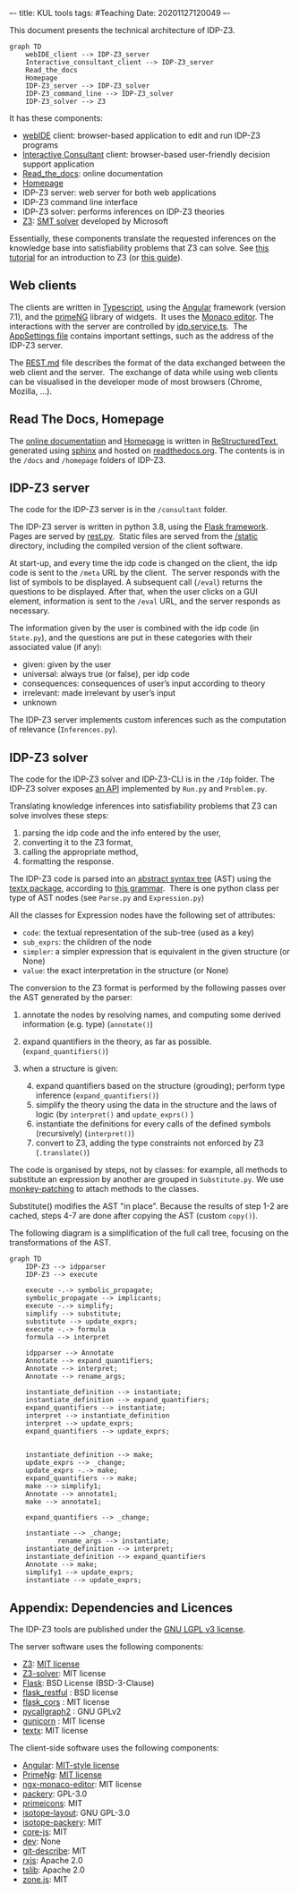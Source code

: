 –-
title: KUL tools
tags: #Teaching
Date: 20201127120049
–-

This document presents the technical architecture of IDP-Z3.

```mermaid
graph TD
    webIDE_client --> IDP-Z3_server
    Interactive_consultant_client --> IDP-Z3_server
    Read_the_docs
    Homepage
    IDP-Z3_server --> IDP-Z3_solver
    IDP-Z3_command_line --> IDP-Z3_solver
    IDP-Z3_solver --> Z3
```
It has these components:
* [webIDE](https://interactive-consultant.idp-z3.be/IDE) client: browser-based application to edit and run IDP-Z3 programs
* [Interactive Consultant](https://interactive-consultant.idp-z3.be/) client: browser-based user-friendly decision support application
* [Read_the_docs](http://docs.idp-z3.be/en/stable/): online documentation
* [Homepage](https://www.idp-z3.be/)
* IDP-Z3 server: web server for both web applications
* IDP-Z3 command line interface
* IDP-Z3 solver: performs inferences on IDP-Z3 theories
* [Z3](https://github.com/Z3Prover/z3): [SMT solver](https://en.wikipedia.org/wiki/Satisfiability_modulo_theories) developed by Microsoft

Essentially, these components translate the requested inferences on the knowledge base into satisfiability problems that Z3 can solve. See [this tutorial](https://ericpony.github.io/z3py-tutorial/guide-examples.htm) for an introduction to Z3 (or [this guide](https://docs.google.com/presentation/d/1BgXIJNZJD6YTAT5k5ZSMv4irMeMA9a41EnJsIO1eK9Y/edit?usp=sharing)).

## Web clients
The clients are written in [Typescript](https://www.typescriptlang.org/), using the [Angular](https://angular.io/) framework (version 7.1), and the [primeNG](https://www.primefaces.org/primeng/#/) library of widgets.  It uses the [Monaco editor](https://www.npmjs.com/package/ngx-monaco-editor). The interactions with the server are controlled by [idp.service.ts](https://gitlab.com/krr/autoconfig3/blob/master/src/services/idp.service.ts).  The [AppSettings file](https://gitlab.com/krr/autoconfig3/blob/master/src/services/AppSettings.ts) contains important settings, such as the address of the IDP-Z3 server.

The [REST.md](https://gitlab.com/krr/IDP-Z3/-/blob/master/docs/zettlr/REST.md) file describes the format of the data exchanged between the web client and the server.  The exchange of data while using web clients can be visualised in the developer mode of most browsers (Chrome, Mozilla, …).
    
## Read The Docs, Homepage
The [online documentation](http://docs.idp-z3.be/en/stable/) and [Homepage](https://www.idp-z3.be/) is written in [ReStructuredText](https://www.sphinx-doc.org/en/master/usage/restructuredtext/basics.html),  generated using [sphinx](https://www.sphinx-doc.org/en/master/) and hosted on [readthedocs.org](https://readthedocs.org/projects/idp-z3/).  The contents is in the `/docs` and `/homepage` folders of IDP-Z3.

## IDP-Z3 server
The code for the IDP-Z3 server is in the `/consultant` folder.

The IDP-Z3 server is written in python 3.8, using the [Flask framework](https://flask.palletsprojects.com/en/1.1.x/).  Pages are served by [rest.py](https://gitlab.com/krr/autoconfigz3/blob/master/consultant/rest.py).  Static files are served from the [/static](https://gitlab.com/krr/autoconfigz3/tree/master/consultant/static) directory, including the compiled version of the client software.

At start-up, and every time the idp code is changed on the client, the idp code is sent to the `/meta` URL by the client.  The server responds with the list of symbols to be displayed. A subsequent call (`/eval`) returns the questions to be displayed.  After that, when the user clicks on a GUI element, information is sent to the `/eval` URL, and the server responds as necessary.  

The information given by the user is combined with the idp code (in `State.py`), and the questions are put in these categories with their associated value (if any):
* given: given by the user    
* universal: always true (or false), per idp code    
* consequences: consequences of user’s input according to theory    
* irrelevant: made irrelevant by user’s input    
* unknown  

The IDP-Z3 server implements custom inferences such as the computation of relevance (`Inferences.py`).

## IDP-Z3 solver
The code for the IDP-Z3 solver and IDP-Z3-CLI is in the `/Idp` folder. The IDP-Z3 solver exposes [an API](http://docs.idp-z3.be/en/latest/IDPLanguage.html#main-block) implemented by `Run.py` and `Problem.py`.

Translating knowledge inferences into satisfiability problems that Z3 can solve involves these steps:
1.  parsing the idp code and the info entered by the user,     
2.  converting it to the Z3 format,
3.  calling the appropriate method,    
4.  formatting the response.

The IDP-Z3 code is parsed into an [abstract syntax tree](https://en.wikipedia.org/wiki/Abstract_syntax_tree) (AST) using the [textx package](https://github.com/textX/textX), according to [this grammar](https://gitlab.com/krr/autoconfigz3/blob/master/Idp/Idp.tx).  There is one python class per type of AST nodes (see `Parse.py` and `Expression.py`)

All the classes for Expression nodes have the following set of attributes:
* `code`: the textual representation of the sub-tree (used as a key)
* `sub_exprs`: the children of the node
* `simpler`: a simpler expression that is equivalent in the given structure (or None)
* `value`: the exact interpretation in the structure (or None)

The conversion to the Z3 format is performed by the following passes over the AST generated by the parser:
1.  annotate the nodes by resolving names, and computing some derived information (e.g. type) (`annotate()`)
2.  expand quantifiers in the theory, as far as possible. (`expand_quantifiers()`)
3.  when a structure is given:

    4. expand quantifiers based on the structure (grouding); perform type inference (`expand_quantifiers()`)
    5. simplify the theory using the data in the structure and the laws of logic (by `interpret()` and `update_exprs()` )
    6. instantiate the definitions for every calls of the defined symbols (recursively) (`interpret()`)
    7. convert to Z3, adding the type constraints not enforced by Z3 (`.translate()`)

The code is organised by steps, not by classes:  for example, all methods to substitute an expression by another are grouped in `Substitute.py`.  We use [monkey-patching](https://www.geeksforgeeks.org/monkey-patching-in-python-dynamic-behavior/) to attach methods to the classes.

Substitute() modifies the AST "in place".  Because the results of step 1-2 are cached, steps 4-7 are done after copying the AST (custom `copy()`).  

The following diagram is a simplification of the full call tree, focusing on the transformations of the AST.

```mermaid
graph TD
    IDP-Z3 --> idpparser
    IDP-Z3 --> execute
    
    execute -.-> symbolic_propagate;
    symbolic_propagate --> implicants;
    execute -.-> simplify;
    simplify --> substitute;
    substitute --> update_exprs;
    execute -.-> formula
    formula --> interpret
    
    idpparser --> Annotate
    Annotate --> expand_quantifiers;
    Annotate --> interpret;
    Annotate --> rename_args;
    
    instantiate_definition --> instantiate;
    instantiate_definition --> expand_quantifiers;
    expand_quantifiers --> instantiate;
    interpret --> instantiate_definition
    interpret --> update_exprs;
    expand_quantifiers --> update_exprs;
    
    
    instantiate_definition --> make;
    update_exprs --> _change;
    update_exprs -.-> make;
    expand_quantifiers --> make;
    make --> simplify1;
    Annotate --> annotate1;
    make --> annotate1;
    
    expand_quantifiers --> _change;

    instantiate --> _change;
		    rename_args --> instantiate;
    instantiate_definition --> interpret;
    instantiate_definition --> expand_quantifiers
    Annotate --> make;
    simplify1 --> update_exprs;
    instantiate --> update_exprs;

```

## Appendix: Dependencies and Licences
The IDP-Z3 tools are published under the [GNU LGPL v3 license](https://www.gnu.org/licenses/lgpl-3.0.en.html).    

The server software uses the following components:

* [Z3](https://github.com/Z3Prover/z3): [MIT license](https://github.com/Z3Prover/z3/blob/master/LICENSE.txt)    
* [Z3-solver](https://pypi.org/project/z3-solver/): MIT license    
* [Flask](https://pypi.org/project/Flask/): BSD License (BSD-3-Clause)    
* [flask_restful](https://pypi.org/project/Flask-RESTful/) : BSD license    
* [flask_cors](https://pypi.org/project/Flask-Cors/) : MIT license    
* [pycallgraph2](https://pypi.org/project/pycallgraph2/) : GNU GPLv2    
* [gunicorn](https://pypi.org/project/gunicorn/) : MIT license    
* [textx](https://pypi.org/project/textX/): MIT license
    
The client-side software uses the following components:

* [Angular](https://angular.io/): [MIT-style license](https://angular.io/license)    
* [PrimeNg](https://github.com/primefaces/primeng): [MIT license](https://github.com/primefaces/primeng/blob/master/LICENSE.md)    
* [ngx-monaco-editor](https://www.npmjs.com/package/ngx-monaco-editor): MIT license    
* [packery](https://www.npmjs.com/package/packery): GPL-3.0    
* [primeicons](https://www.npmjs.com/package/primeicons): MIT    
* [isotope-layout](https://www.npmjs.com/package/isotope-layout): GNU GPL-3.0    
* [isotope-packery](https://www.npmjs.com/package/isotope-packery): MIT    
* [core-js](https://www.npmjs.com/package/core-js): MIT    
* [dev](https://www.npmjs.com/package/dev): None    
* [git-describe](https://www.npmjs.com/package/git-describe): MIT    
* [rxjs](https://www.npmjs.com/package/rxjs): Apache 2.0    
* [tslib](https://www.npmjs.com/package/tslib): Apache 2.0    
* [zone.js](https://www.npmjs.com/package/zone.js): MIT
    